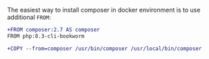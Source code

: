 The easiest way to install composer in docker environment is to use additional `FROM`:

```diff
+FROM composer:2.7 AS composer  
FROM php:8.3-cli-bookworm

+COPY --from=composer /usr/bin/composer /usr/local/bin/composer
```
